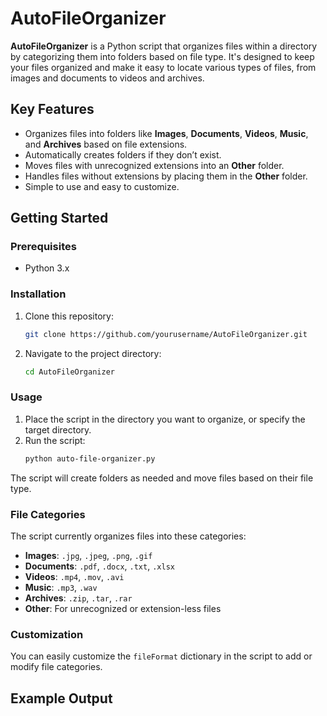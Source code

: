 # AutoFileOrganizer

**AutoFileOrganizer** is a Python script that organizes files within a directory by categorizing them into folders based on file type. It's designed to keep your files organized and make it easy to locate various types of files, from images and documents to videos and archives.

## Key Features
- Organizes files into folders like **Images**, **Documents**, **Videos**, **Music**, and **Archives** based on file extensions.
- Automatically creates folders if they don’t exist.
- Moves files with unrecognized extensions into an **Other** folder.
- Handles files without extensions by placing them in the **Other** folder.
- Simple to use and easy to customize.

## Getting Started

### Prerequisites
- Python 3.x

### Installation
1. Clone this repository:
    ```bash
    git clone https://github.com/yourusername/AutoFileOrganizer.git
    ```
2. Navigate to the project directory:
    ```bash
    cd AutoFileOrganizer
    ```

### Usage
1. Place the script in the directory you want to organize, or specify the target directory.
2. Run the script:
    ```bash
    python auto-file-organizer.py
    ```

The script will create folders as needed and move files based on their file type.

### File Categories
The script currently organizes files into these categories:
- **Images**: `.jpg`, `.jpeg`, `.png`, `.gif`
- **Documents**: `.pdf`, `.docx`, `.txt`, `.xlsx`
- **Videos**: `.mp4`, `.mov`, `.avi`
- **Music**: `.mp3`, `.wav`
- **Archives**: `.zip`, `.tar`, `.rar`
- **Other**: For unrecognized or extension-less files

### Customization
You can easily customize the `fileFormat` dictionary in the script to add or modify file categories.

## Example Output
